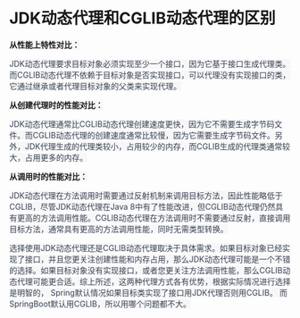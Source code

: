 # JDK动态代理和CGLIB动态代理的区别

**<font style="background-color:rgb(247, 247, 248);">从性能上特性对比：</font>**

<font style="color:rgb(55, 65, 81);background-color:rgb(247, 247, 248);">JDK动态代理要求目标对象必须实现至少一个接口，因为它基于接口生成代理类。而CGLIB动态代理不依赖于目标对象是否实现接口，可以代理没有实现接口的类，它通过继承或者代理目标对象的父类来实现代理。</font>

**<font style="background-color:rgb(247, 247, 248);">从创建代理时的性能对比：</font>**

<font style="color:rgb(55, 65, 81);background-color:rgb(247, 247, 248);">JDK动态代理通常比CGLIB动态代理创建速度更快，因为它不需要生成字节码文件。而CGLIB动态代理的创建速度通常比较慢，因为它需要生成字节码文件。另外，JDK代理生成的代理类较小，占用较少的内存，而CGLIB生成的代理类通常较大，占用更多的内存。</font>

**<font style="background-color:rgb(247, 247, 248);">从调用时的性能对比：</font>**

<font style="color:rgb(55, 65, 81);background-color:rgb(247, 247, 248);">JDK动态代理在方法调用时需要通过反射机制来调用目标方法，因此性能略低于CGLIB，尽管JDK动态代理在Java 8中有了性能改进，但CGLIB动态代理仍然具有更高的方法调用性能。CGLIB动态代理在方法调用时不需要通过反射，直接调用目标方法，通常具有更高的方法调用性能，同时无需类型转换。</font>

<font style="color:rgb(55, 65, 81);background-color:rgb(247, 247, 248);">选择使用JDK动态代理还是CGLIB动态代理取决于具体需求。如果目标对象已经实现了接口，并且您更关注创建性能和内存占用，那么JDK动态代理可能是一个不错的选择。如果目标对象没有实现接口，或者您更关注方法调用性能，那么CGLIB动态代理可能更合适。综上所述，这两种代理方式各有优势，根据实际情况进行选择是明智的，  Spring默认情况如果目标类实现了接口用JDK代理否则用CGLIB。  而SpringBoot默认用CGLIB，所以用哪个问题都不大。</font>
